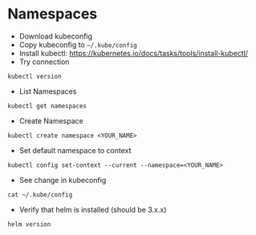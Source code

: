 # Namespaces

* Download kubeconfig
* Copy kubeconfig to `~/.kube/config`
* Install kubectl: https://kubernetes.io/docs/tasks/tools/install-kubectl/
* Try connection

```shell
kubectl version
```

* List Namespaces

```shell
kubectl get namespaces
```

* Create Namespace

```shell
kubectl create namespace <YOUR_NAME>
```

* Set default namespace to context

```shell
kubectl config set-context --current --namespace=<YOUR_NAME>
```

* See change in kubeconfig

```shell
cat ~/.kube/config
```

* Verify that helm is installed (should be 3.x.x)

```shell
helm version
```
